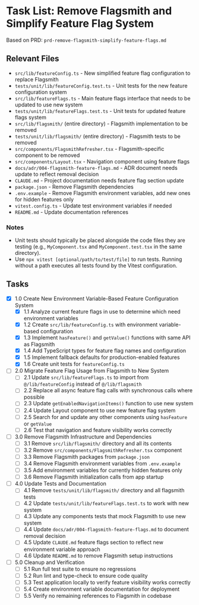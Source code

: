 # Task List: Remove Flagsmith and Simplify Feature Flag System

Based on PRD: `prd-remove-flagsmith-simplify-feature-flags.md`

## Relevant Files

- `src/lib/featureConfig.ts` - New simplified feature flag configuration to replace Flagsmith
- `tests/unit/lib/featureConfig.test.ts` - Unit tests for the new feature configuration system
- `src/lib/featureFlags.ts` - Main feature flags interface that needs to be updated to use new system
- `tests/unit/lib/featureFlags.test.ts` - Unit tests for updated feature flags system
- `src/lib/flagsmith/` (entire directory) - Flagsmith implementation to be removed
- `tests/unit/lib/flagsmith/` (entire directory) - Flagsmith tests to be removed
- `src/components/FlagsmithRefresher.tsx` - Flagsmith-specific component to be removed
- `src/components/Layout.tsx` - Navigation component using feature flags
- `docs/adr/004-flagsmith-feature-flags.md` - ADR document needs update to reflect removal decision
- `CLAUDE.md` - Project documentation needs feature flag section update
- `package.json` - Remove Flagsmith dependencies
- `.env.example` - Remove Flagsmith environment variables, add new ones for hidden features only
- `vitest.config.ts` - Update test environment variables if needed
- `README.md` - Update documentation references

### Notes

- Unit tests should typically be placed alongside the code files they are testing (e.g., `MyComponent.tsx` and `MyComponent.test.tsx` in the same directory).
- Use `npx vitest [optional/path/to/test/file]` to run tests. Running without a path executes all tests found by the Vitest configuration.

## Tasks

- [x] 1.0 Create New Environment Variable-Based Feature Configuration System
  - [x] 1.1 Analyze current feature flags in use to determine which need environment variables
  - [x] 1.2 Create `src/lib/featureConfig.ts` with environment variable-based configuration
  - [x] 1.3 Implement `hasFeature()` and `getValue()` functions with same API as Flagsmith
  - [x] 1.4 Add TypeScript types for feature flag names and configuration
  - [x] 1.5 Implement fallback defaults for production-enabled features
  - [x] 1.6 Create unit tests for `featureConfig.ts`
- [ ] 2.0 Migrate Feature Flag Usage from Flagsmith to New System
  - [ ] 2.1 Update `src/lib/featureFlags.ts` to import from `@/lib/featureConfig` instead of `@/lib/flagsmith`
  - [ ] 2.2 Replace all async feature flag calls with synchronous calls where possible
  - [ ] 2.3 Update `getEnabledNavigationItems()` function to use new system
  - [ ] 2.4 Update Layout component to use new feature flag system
  - [ ] 2.5 Search for and update any other components using `hasFeature` or `getValue`
  - [ ] 2.6 Test that navigation and feature visibility works correctly
- [ ] 3.0 Remove Flagsmith Infrastructure and Dependencies
  - [ ] 3.1 Remove `src/lib/flagsmith/` directory and all its contents
  - [ ] 3.2 Remove `src/components/FlagsmithRefresher.tsx` component
  - [ ] 3.3 Remove Flagsmith packages from `package.json`
  - [ ] 3.4 Remove Flagsmith environment variables from `.env.example`
  - [ ] 3.5 Add environment variables for currently hidden features only
  - [ ] 3.6 Remove Flagsmith initialization calls from app startup
- [ ] 4.0 Update Tests and Documentation
  - [ ] 4.1 Remove `tests/unit/lib/flagsmith/` directory and all flagsmith tests
  - [ ] 4.2 Update `tests/unit/lib/featureFlags.test.ts` to work with new system
  - [ ] 4.3 Update any components tests that mock Flagsmith to use new system
  - [ ] 4.4 Update `docs/adr/004-flagsmith-feature-flags.md` to document removal decision
  - [ ] 4.5 Update `CLAUDE.md` feature flags section to reflect new environment variable approach
  - [ ] 4.6 Update `README.md` to remove Flagsmith setup instructions
- [ ] 5.0 Cleanup and Verification
  - [ ] 5.1 Run full test suite to ensure no regressions
  - [ ] 5.2 Run lint and type-check to ensure code quality
  - [ ] 5.3 Test application locally to verify feature visibility works correctly
  - [ ] 5.4 Create environment variable documentation for deployment
  - [ ] 5.5 Verify no remaining references to Flagsmith in codebase